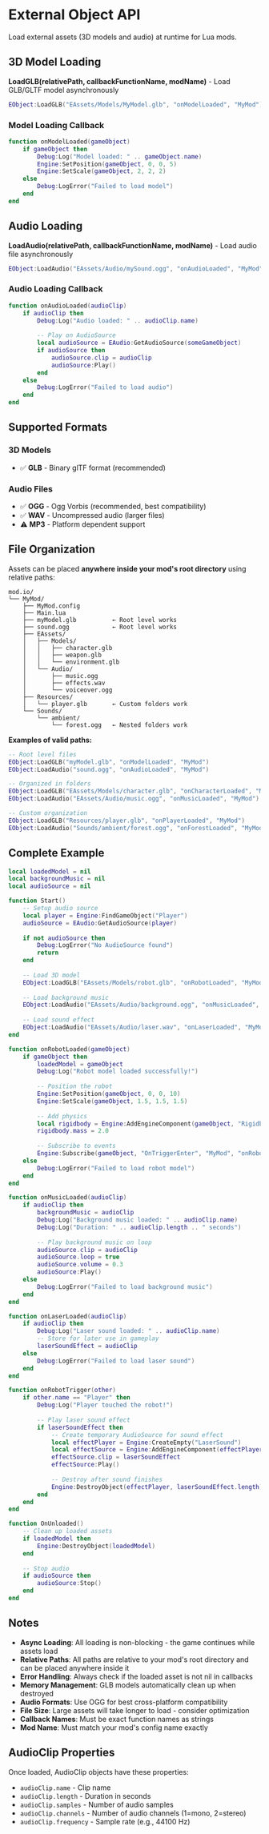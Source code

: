 # External Object API

Load external assets (3D models and audio) at runtime for Lua mods.

## 3D Model Loading

**LoadGLB(relativePath, callbackFunctionName, modName)** - Load GLB/GLTF model asynchronously
```lua
EObject:LoadGLB("EAssets/Models/MyModel.glb", "onModelLoaded", "MyMod")
```

### Model Loading Callback
```lua
function onModelLoaded(gameObject)
    if gameObject then
        Debug:Log("Model loaded: " .. gameObject.name)
        Engine:SetPosition(gameObject, 0, 0, 5)
        Engine:SetScale(gameObject, 2, 2, 2)
    else
        Debug:LogError("Failed to load model")
    end
end
```

## Audio Loading

**LoadAudio(relativePath, callbackFunctionName, modName)** - Load audio file asynchronously
```lua
EObject:LoadAudio("EAssets/Audio/mySound.ogg", "onAudioLoaded", "MyMod")
```

### Audio Loading Callback
```lua
function onAudioLoaded(audioClip)
    if audioClip then
        Debug:Log("Audio loaded: " .. audioClip.name)
        
        -- Play on AudioSource
        local audioSource = EAudio:GetAudioSource(someGameObject)
        if audioSource then
            audioSource.clip = audioClip
            audioSource:Play()
        end
    else
        Debug:LogError("Failed to load audio")
    end
end
```

## Supported Formats

### 3D Models
- ✅ **GLB** - Binary glTF format (recommended)

### Audio Files
- ✅ **OGG** - Ogg Vorbis (recommended, best compatibility)
- ✅ **WAV** - Uncompressed audio (larger files)
- ⚠️ **MP3** - Platform dependent support

## File Organization

Assets can be placed **anywhere inside your mod's root directory** using relative paths:
```
mod.io/
└── MyMod/
    ├── MyMod.config
    ├── Main.lua
    ├── myModel.glb          ← Root level works
    ├── sound.ogg            ← Root level works
    ├── EAssets/
    │   ├── Models/
    │   │   ├── character.glb
    │   │   ├── weapon.glb
    │   │   └── environment.glb
    │   └── Audio/
    │       ├── music.ogg
    │       ├── effects.wav
    │       └── voiceover.ogg
    ├── Resources/
    │   └── player.glb       ← Custom folders work
    └── Sounds/
        └── ambient/
            └── forest.ogg   ← Nested folders work
```

**Examples of valid paths:**
```lua
-- Root level files
EObject:LoadGLB("myModel.glb", "onModelLoaded", "MyMod")
EObject:LoadAudio("sound.ogg", "onAudioLoaded", "MyMod")

-- Organized in folders
EObject:LoadGLB("EAssets/Models/character.glb", "onCharacterLoaded", "MyMod")
EObject:LoadAudio("EAssets/Audio/music.ogg", "onMusicLoaded", "MyMod")

-- Custom organization
EObject:LoadGLB("Resources/player.glb", "onPlayerLoaded", "MyMod")
EObject:LoadAudio("Sounds/ambient/forest.ogg", "onForestLoaded", "MyMod")
```

## Complete Example

```lua
local loadedModel = nil
local backgroundMusic = nil
local audioSource = nil

function Start()
    -- Setup audio source
    local player = Engine:FindGameObject("Player")
    audioSource = EAudio:GetAudioSource(player)
    
    if not audioSource then
        Debug:LogError("No AudioSource found")
        return
    end
    
    -- Load 3D model
    EObject:LoadGLB("EAssets/Models/robot.glb", "onRobotLoaded", "MyMod")
    
    -- Load background music
    EObject:LoadAudio("EAssets/Audio/background.ogg", "onMusicLoaded", "MyMod")
    
    -- Load sound effect
    EObject:LoadAudio("EAssets/Audio/laser.wav", "onLaserLoaded", "MyMod")
end

function onRobotLoaded(gameObject)
    if gameObject then
        loadedModel = gameObject
        Debug:Log("Robot model loaded successfully!")
        
        -- Position the robot
        Engine:SetPosition(gameObject, 0, 0, 10)
        Engine:SetScale(gameObject, 1.5, 1.5, 1.5)
        
        -- Add physics
        local rigidbody = Engine:AddEngineComponent(gameObject, "Rigidbody")
        rigidbody.mass = 2.0
        
        -- Subscribe to events
        Engine:Subscribe(gameObject, "OnTriggerEnter", "MyMod", "onRobotTrigger")
    else
        Debug:LogError("Failed to load robot model")
    end
end

function onMusicLoaded(audioClip)
    if audioClip then
        backgroundMusic = audioClip
        Debug:Log("Background music loaded: " .. audioClip.name)
        Debug:Log("Duration: " .. audioClip.length .. " seconds")
        
        -- Play background music on loop
        audioSource.clip = audioClip
        audioSource.loop = true
        audioSource.volume = 0.3
        audioSource:Play()
    else
        Debug:LogError("Failed to load background music")
    end
end

function onLaserLoaded(audioClip)
    if audioClip then
        Debug:Log("Laser sound loaded: " .. audioClip.name)
        -- Store for later use in gameplay
        laserSoundEffect = audioClip
    else
        Debug:LogError("Failed to load laser sound")
    end
end

function onRobotTrigger(other)
    if other.name == "Player" then
        Debug:Log("Player touched the robot!")
        
        -- Play laser sound effect
        if laserSoundEffect then
            -- Create temporary AudioSource for sound effect
            local effectPlayer = Engine:CreateEmpty("LaserSound")
            local effectSource = Engine:AddEngineComponent(effectPlayer, "AudioSource")
            effectSource.clip = laserSoundEffect
            effectSource:Play()
            
            -- Destroy after sound finishes
            Engine:DestroyObject(effectPlayer, laserSoundEffect.length)
        end
    end
end

function OnUnloaded()
    -- Clean up loaded assets
    if loadedModel then
        Engine:DestroyObject(loadedModel)
    end
    
    -- Stop audio
    if audioSource then
        audioSource:Stop()
    end
end
```

## Notes

- **Async Loading**: All loading is non-blocking - the game continues while assets load
- **Relative Paths**: All paths are relative to your mod's root directory and can be placed anywhere inside it
- **Error Handling**: Always check if the loaded asset is not nil in callbacks
- **Memory Management**: GLB models automatically clean up when destroyed
- **Audio Formats**: Use OGG for best cross-platform compatibility
- **File Size**: Large assets will take longer to load - consider optimization
- **Callback Names**: Must be exact function names as strings
- **Mod Name**: Must match your mod's config name exactly

## AudioClip Properties
Once loaded, AudioClip objects have these properties:
- `audioClip.name` - Clip name
- `audioClip.length` - Duration in seconds
- `audioClip.samples` - Number of audio samples
- `audioClip.channels` - Number of audio channels (1=mono, 2=stereo)
- `audioClip.frequency` - Sample rate (e.g., 44100 Hz)